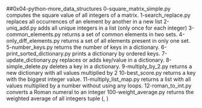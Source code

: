 ##0x04-python-more_data_structures
0-square_matrix_simple.py computes the square value of all integers of a matrix.
1-search_replace.py replaces all occurrences of an element by another in a new list
2-uniq_add.py adds all unique integers in a list (only once for each integer)
3-common_elements.py returns a set of common elements in two sets.
4-only_diff_elements.py returns a set of all elements present in only one set.
5-number_keys.py returns the number of keys in a dictionary.
6-print_sorted_dictionary.py prints a dictionary by ordered keys.
7-update_dictionary.py replaces or adds key/value in a dictionary.
8-simple_delete.py deletes a key in a dictionary.
9-multiply_by_2.py  returns a new dictionary with all values multiplied by 2
10-best_score.py returns a key with the biggest integer value.
11-multiply_list_map.py returns a list with all values multiplied by a number without using any loops.
12-roman_to_int.py converts a Roman numeral to an integer
100-weight_average.py returns the weighted average of all integers tuple (<score>, <weight>)
